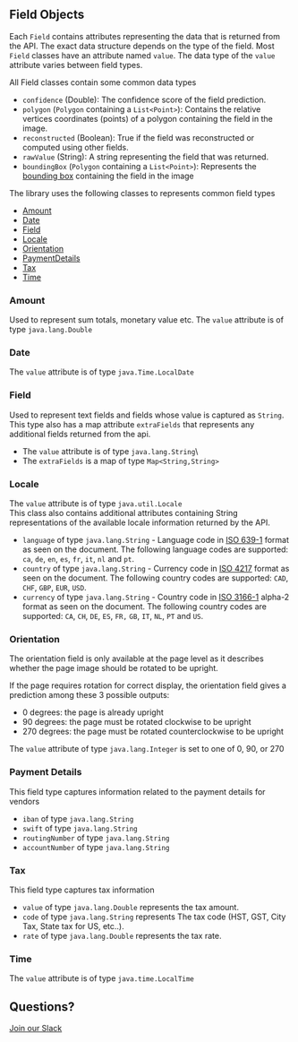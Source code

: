 ## Field Objects
Each `Field` contains attributes representing the data that is returned from the API.
The exact data structure depends on the type of the field. Most `Field` classes have an attribute named `value`.
The data type of the `value` attribute varies between field types.

All Field classes contain some common data types

* `confidence` (Double):
  The confidence score of the field prediction.
* `polygon` (`Polygon` containing a `List<Point>`):
  Contains the relative vertices coordinates (points) of a polygon containing the field in the image.
* `reconstructed` (Boolean):
  True if the field was reconstructed or computed using other fields.
* `rawValue` (String):
  A string representing the field that was returned.
* `boundingBox` (`Polygon` containing a `List<Point>`): Represents the [bounding box](https://en.wikipedia.org/wiki/Minimum_bounding_box) containing the field in the image

The library uses the following classes to represents common field types
* [Amount](#amount)
* [Date](#date)
* [Field](#field)
* [Locale](#locale)
* [Orientation](#orientation)
* [PaymentDetails](#payment-details)
* [Tax](#tax)
* [Time](#time)

### Amount
Used to represent sum totals, monetary value etc. The `value` attribute is of type `java.lang.Double`

### Date
The `value` attribute is of type `java.Time.LocalDate`

### Field
Used to represent text fields and fields whose value is captured as `String`.
This type also has a map attribute `extraFields` that represents any additional fields returned from the api.

* The `value` attribute is of type `java.lang.String`\
* The `extraFields` is a map of type `Map<String,String>`

### Locale
The `value` attribute is of type `java.util.Locale`\
This class also contains additional attributes containing String representations of the available locale information returned by the API.

* `language` of type `java.lang.String` - Language code in [ISO 639-1](https://en.wikipedia.org/wiki/ISO_639-1) format as seen on the document.
  The following language codes are supported: `ca`, `de`, `en`, `es`, `fr`, `it`, `nl` and `pt`.
* `country` of type `java.lang.String` - Currency code in [ISO 4217](https://en.wikipedia.org/wiki/ISO_4217) format as seen on the document.
  The following country codes are supported: `CAD`, `CHF`, `GBP`, `EUR`, `USD`.
* `currency` of type `java.lang.String` - Country code in [ISO 3166-1](https://en.wikipedia.org/wiki/ISO_3166-1) alpha-2 format as seen on the document.
  The following country codes are supported: `CA`, `CH`, `DE`, `ES`, `FR,` `GB`, `IT`, `NL`, `PT` and `US`.

### Orientation
The orientation field is only available at the page level as it describes whether the page image should be rotated to be upright.

If the page requires rotation for correct display, the orientation field gives a prediction among these 3 possible outputs:
* 0 degrees: the page is already upright
* 90 degrees: the page must be rotated clockwise to be upright
* 270 degrees: the page must be rotated counterclockwise to be upright

The `value` attribute of type `java.lang.Integer` is set to one of 0, 90, or 270

### Payment Details
This field type captures information related to the payment details for vendors
* `iban` of type `java.lang.String`
* `swift` of type `java.lang.String`
* `routingNumber` of type `java.lang.String`
* `accountNumber` of type `java.lang.String`

### Tax
This field type captures tax information

* `value` of type `java.lang.Double` represents the tax amount.
* `code` of type `java.lang.String` represents The tax code (HST, GST, City Tax, State tax for US, etc..).
* `rate` of type `java.lang.Double` represents the tax rate.

### Time
The `value` attribute is of type `java.time.LocalTime`

## Questions?
[Join our Slack](https://join.slack.com/t/mindee-community/shared_invite/zt-2d0ds7dtz-DPAF81ZqTy20chsYpQBW5g)
